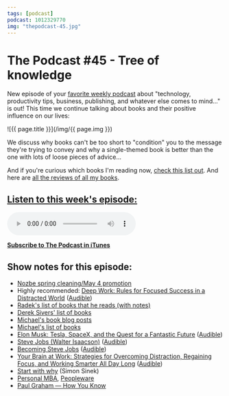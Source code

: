 ```yaml
---
tags: [podcast]
podcast: 1012329770
img: "thepodcast-45.jpg"
---
```


# The Podcast #45 - Tree of knowledge

New episode of your [favorite weekly podcast][p] about "technology, productivity tips, business, publishing, and whatever else comes to mind..." is out! This time we continue talking about books and their positive influence on our lives:

<!--More-->

![{{ page.title }}](/img/{{ page.img }})

We discuss why books can't be too short to "condition" you to the message they're trying to convey and why a single-themed book is better than the one with lots of loose pieces of advice...

And if you're curious which books I'm reading now, [check this list out](https://sliwinski.com/reading). And here are [all the reviews of all my books](/books). 

## [Listen to this week's episode:][e]

<audio controls>
<source src="https://files.nozbe.com/podcast/045.mp3" type="audio/mpeg">
</audio>

**[Subscribe to The Podcast in iTunes][i]**

## Show notes for this episode:

  * [Nozbe spring cleaning/May 4 promotion](https://nozbe.com/blog/starwars/)
  * Highly recommended: [Deep Work: Rules for Focused Success in a Distracted World](http://www.amazon.com/Deep-Work-Focused-Success-Distracted/dp/1455586692) ([Audible](http://www.audible.com/pd/Self-Development/Deep-Work-Audiobook/B0189PX1RQ))
  * [Radek's list of books that he reads (with notes)](http://radex.io/books/)
  * [Derek Sivers' list of books](https://sivers.org/book)
  * [Michael's book blog posts](http://sliwinski.com/tag/books)
  * [Michael's list of books](http://sliwinski.com/reading)
  * [Elon Musk: Tesla, SpaceX, and the Quest for a Fantastic Future](http://www.amazon.com/Elon-Musk-SpaceX-Fantastic-Future/dp/0062301233) ([Audible](http://www.audible.com/pd/Bios-Memoirs/Elon-Musk-Audiobook/B00UX8ODPM))
  * [Steve Jobs (Walter Isaacson)](http://www.amazon.com/Steve-Jobs-Walter-Isaacson/dp/1501127624/) ([Audible](http://www.audible.com/pd/Bios-Memoirs/Steve-Jobs-Audiobook/B005V0QI82/))
  * [Becoming Steve Jobs](http://www.amazon.com/Becoming-Steve-Jobs-Evolution-Visionary/dp/0385347405) ([Audible](https://www.google.pl/url?sa=t&rct=j&q=&esrc=s&source=web&cd=1&cad=rja&uact=8&ved=0ahUKEwjFl5_c4sDMAhWDFywKHZuQCNUQFggpMAA&url=http%3A%2F%2Fwww.audible.com%2Fpd%2FBios-Memoirs%2FBecoming-Steve-Jobs-Audiobook%2FB00R8HJRZM&usg=AFQjCNEGfl21H8Ilfunhp9yAh2Ejkn7pEQ))
  * [Your Brain at Work: Strategies for Overcoming Distraction, Regaining Focus, and Working Smarter All Day Long](http://www.amazon.com/Your-Brain-Work-Strategies-Distraction/dp/0061771295/) ([Audible](http://www.audible.com/pd/Business/Your-Brain-at-Work-Audiobook/B004S3GJYQ/))
  * [Start with why](https://www.startwithwhy.com/) (Simon Sinek)
  * [Personal MBA](http://www.amazon.com/Personal-MBA-Master-Art-Business/dp/1591845572), [Peopleware](http://www.amazon.com/Peopleware-Productive-Projects-Teams-3rd/dp/0321934113/ref=sr_1_1?s=books&ie=UTF8&qid=1462377014&sr=1-1&keywords=peopleware)
  * [Paul Graham — How You Know](http://www.paulgraham.com/know.html)

[e]: http://thepodcast.fm/episodes/45
[p]: https://michael.gratis/thepodcastfm
[n]: https://nozbe.com/?a=mike
[r]: https://michael.gratis/radex
[i]: https://michael.gratis/thepodcast